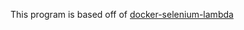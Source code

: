 This program is based off of [docker-selenium-lambda](https://github.com/umihico/docker-selenium-lambda)
